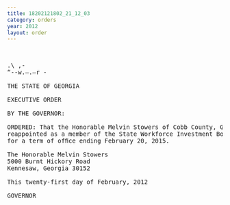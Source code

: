 ```yaml
---
title: 18202121802_21_12_03
category: orders
year: 2012
layout: order
---
```


<pre>   

.\ ,-
“--w.—.—r -

THE STATE OF GEORGIA

EXECUTIVE ORDER

BY THE GOVERNOR:

ORDERED: That the Honorable Melvin Stowers of Cobb County, Georgia, is
reappointed as a member of the State Workforce Investment Board,
for a term of ofﬁce ending February 20, 2015.

The Honorable Melvin Stowers
5000 Burnt Hickory Road
Kennesaw, Georgia 30152

This twenty-first day of February, 2012

GOVERNOR

     

</pre>
